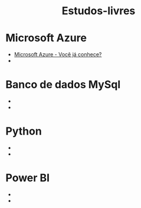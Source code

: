 <h1 align="center"> Estudos-livres </h1>

# Microsoft Azure

* [Microsoft Azure - Você já conhece?](https://www.youtube.com/watch?v=-2rA4QxP3IM)
* []()

# Banco de dados MySql

* []()
* []()

# Python

* []()
* []()

# Power BI

* []()
* []()
